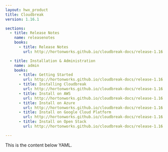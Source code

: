 ```yaml
---
layout: hwx_product
title: Cloudbreak
version: 1.16.1

sections:
  - title: Release Notes
    name: releasenotes
    books:
      - title: Release Notes
        url: http://hortonworks.github.io/cloudbreak-docs/release-1.16.1/releasenotes/

  - title: Installation & Administration
    name: admin
    books:
      - title: Getting Started
        url: http://hortonworks.github.io/cloudbreak-docs/release-1.16.1/
      - title: Installing Cloudbreak
        url: http://hortonworks.github.io/cloudbreak-docs/release-1.16.1/onprem/
      - title: Install on AWS
        url: http://hortonworks.github.io/cloudbreak-docs/release-1.16.1/aws/
      - title: Install on Azure
        url: http://hortonworks.github.io/cloudbreak-docs/release-1.16.1/azure/
      - title: Install on Google Cloud Platform
        url: http://hortonworks.github.io/cloudbreak-docs/release-1.16.1/gcp/
      - title: Install on Open Stack
        url: http://hortonworks.github.io/cloudbreak-docs/release-1.16.1/openstack/

---
```


This is the content below YAML.

